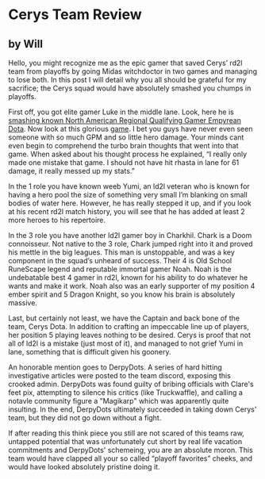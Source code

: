 # Cerys Team Review
## by Will

Hello, you might recognize me as the epic gamer that saved Cerys’ rd2l team from playoffs by going Midas witchdoctor in two games and managing to lose both. In this post I will detail why you all should be grateful for my sacrifice; the Cerys squad would have absolutely smashed you chumps in playoffs.

First off, you got elite gamer Luke in the middle lane. Look, here he is [smashing known North American Regional Qualifying Gamer Empyrean Dota](https://www.opendota.com/matches/3311780860). Now look at this glorious [game](https://www.dotabuff.com/matches/4091288812). I bet you guys have never even seen someone with so much GPM and so little hero damage. Your minds cant even begin to comprehend the turbo brain thoughts that went into that game. When asked about his thought process he explained, “I really only made one mistake that game. I should not have hit rhasta in lane for 61 damage, it really messed up my stats.”

In the 1 role you have known weeb Yumi, an ld2l veteran who is known for having a hero pool the size of something very small I’m blanking on small bodies of water here. However, he has really stepped it up, and if you look at his recent rd2l match history, you will see that he has added at least 2 more heroes to his repertoire.

In the 3 role you have another ld2l gamer boy in Charkhil. Chark is a Doom connoisseur. Not native to the 3 role, Chark jumped right into it and proved his mettle in the big leagues. This man is unstoppable, and was a key component in the squad’s unheard of success.
Their 4 is Old School RuneScape legend and reputable immortal gamer Noah. Noah is the undebatable best 4 gamer in rd2l, known for his ability to do whatever he wants and make it work. Noah also was an early supporter of my position 4 ember spirit and 5 Dragon Knight, so you know his brain is absolutely massive. 

Last, but certainly not least, we have the Captain and back bone of the team, Cerys Dota. In addition to crafting an impeccable line up of players, her position 5 playing leaves nothing to be desired. Cerys is proof that not all of ld2l is a mistake (just most of it), and managed to not grief Yumi in lane, something that is difficult given his goonery. 

An honorable mention goes to DerpyDots. A series of hard hitting investigative articles were posted to the team discord, exposing this crooked admin. DerpyDots was found guilty of bribing officials with Clare's feet pix, attempting to silence his critics (like Truckwaffle), and calling a notavle community figure a "Magikarp" which was apparently quite insulting. In the end, DerpyDots ultimately succeeded in taking down Cerys' team, but they did not go down without a fight.

If after reading this think piece you still are not scared of this teams raw, untapped potential that was unfortunately cut short by real life vacation commitments and DerpyDots' schemeing, you are an absolute moron. This team would have clapped all your so called “playoff favorites” cheeks, and would have looked absolutely pristine doing it.